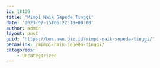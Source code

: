 ```yaml
---
id: 18129
title: 'Mimpi Naik Sepeda Tinggi'
date: '2023-07-15T05:22:18+00:00'
author: admin
layout: post
guid: 'https://bos.awn.biz.id/mimpi-naik-sepeda-tinggi/'
permalink: /mimpi-naik-sepeda-tinggi/
categories:
    - Uncategorized
---
```


